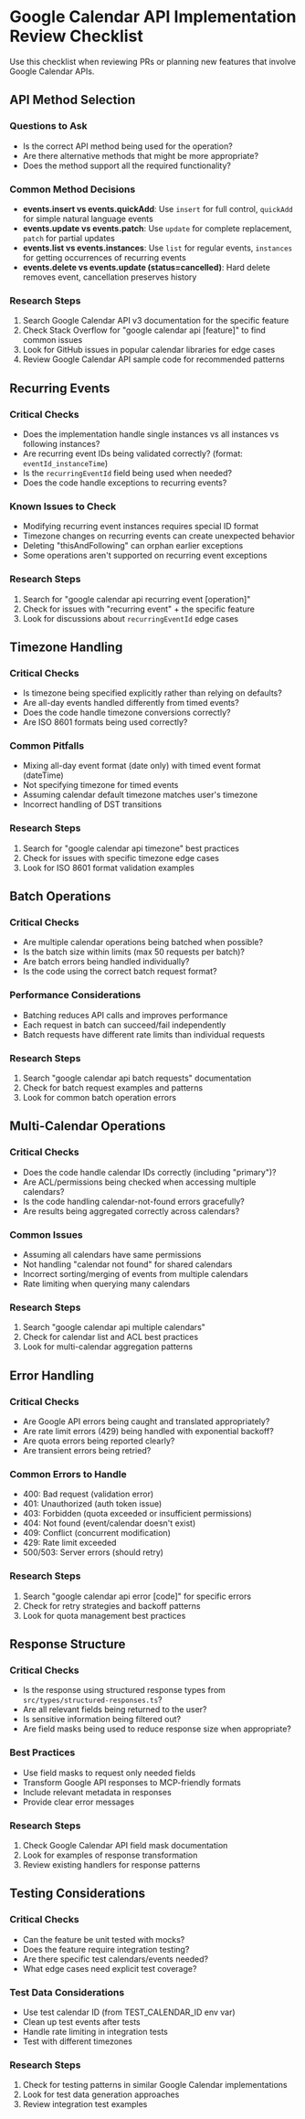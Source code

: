 # Google Calendar API Implementation Review Checklist

Use this checklist when reviewing PRs or planning new features that involve Google Calendar APIs.

## API Method Selection

### Questions to Ask
- Is the correct API method being used for the operation?
- Are there alternative methods that might be more appropriate?
- Does the method support all the required functionality?

### Common Method Decisions
- **events.insert vs events.quickAdd**: Use `insert` for full control, `quickAdd` for simple natural language events
- **events.update vs events.patch**: Use `update` for complete replacement, `patch` for partial updates
- **events.list vs events.instances**: Use `list` for regular events, `instances` for getting occurrences of recurring events
- **events.delete vs events.update (status=cancelled)**: Hard delete removes event, cancellation preserves history

### Research Steps
1. Search Google Calendar API v3 documentation for the specific feature
2. Check Stack Overflow for "google calendar api [feature]" to find common issues
3. Look for GitHub issues in popular calendar libraries for edge cases
4. Review Google Calendar API sample code for recommended patterns

## Recurring Events

### Critical Checks
- Does the implementation handle single instances vs all instances vs following instances?
- Are recurring event IDs being validated correctly? (format: `eventId_instanceTime`)
- Is the `recurringEventId` field being used when needed?
- Does the code handle exceptions to recurring events?

### Known Issues to Check
- Modifying recurring event instances requires special ID format
- Timezone changes on recurring events can create unexpected behavior
- Deleting "thisAndFollowing" can orphan earlier exceptions
- Some operations aren't supported on recurring event exceptions

### Research Steps
1. Search for "google calendar api recurring event [operation]"
2. Check for issues with "recurring event" + the specific feature
3. Look for discussions about `recurringEventId` edge cases

## Timezone Handling

### Critical Checks
- Is timezone being specified explicitly rather than relying on defaults?
- Are all-day events handled differently from timed events?
- Does the code handle timezone conversions correctly?
- Are ISO 8601 formats being used correctly?

### Common Pitfalls
- Mixing all-day event format (date only) with timed event format (dateTime)
- Not specifying timezone for timed events
- Assuming calendar default timezone matches user's timezone
- Incorrect handling of DST transitions

### Research Steps
1. Search for "google calendar api timezone" best practices
2. Check for issues with specific timezone edge cases
3. Look for ISO 8601 format validation examples

## Batch Operations

### Critical Checks
- Are multiple calendar operations being batched when possible?
- Is the batch size within limits (max 50 requests per batch)?
- Are batch errors being handled individually?
- Is the code using the correct batch request format?

### Performance Considerations
- Batching reduces API calls and improves performance
- Each request in batch can succeed/fail independently
- Batch requests have different rate limits than individual requests

### Research Steps
1. Search "google calendar api batch requests" documentation
2. Check for batch request examples and patterns
3. Look for common batch operation errors

## Multi-Calendar Operations

### Critical Checks
- Does the code handle calendar IDs correctly (including "primary")?
- Are ACL/permissions being checked when accessing multiple calendars?
- Is the code handling calendar-not-found errors gracefully?
- Are results being aggregated correctly across calendars?

### Common Issues
- Assuming all calendars have same permissions
- Not handling "calendar not found" for shared calendars
- Incorrect sorting/merging of events from multiple calendars
- Rate limiting when querying many calendars

### Research Steps
1. Search "google calendar api multiple calendars"
2. Check for calendar list and ACL best practices
3. Look for multi-calendar aggregation patterns

## Error Handling

### Critical Checks
- Are Google API errors being caught and translated appropriately?
- Are rate limit errors (429) being handled with exponential backoff?
- Are quota errors being reported clearly?
- Are transient errors being retried?

### Common Errors to Handle
- 400: Bad request (validation error)
- 401: Unauthorized (auth token issue)
- 403: Forbidden (quota exceeded or insufficient permissions)
- 404: Not found (event/calendar doesn't exist)
- 409: Conflict (concurrent modification)
- 429: Rate limit exceeded
- 500/503: Server errors (should retry)

### Research Steps
1. Search "google calendar api error [code]" for specific errors
2. Check for retry strategies and backoff patterns
3. Look for quota management best practices

## Response Structure

### Critical Checks
- Is the response using structured response types from `src/types/structured-responses.ts`?
- Are all relevant fields being returned to the user?
- Is sensitive information being filtered out?
- Are field masks being used to reduce response size when appropriate?

### Best Practices
- Use field masks to request only needed fields
- Transform Google API responses to MCP-friendly formats
- Include relevant metadata in responses
- Provide clear error messages

### Research Steps
1. Check Google Calendar API field mask documentation
2. Look for examples of response transformation
3. Review existing handlers for response patterns

## Testing Considerations

### Critical Checks
- Can the feature be unit tested with mocks?
- Does the feature require integration testing?
- Are there specific test calendars/events needed?
- What edge cases need explicit test coverage?

### Test Data Considerations
- Use test calendar ID (from TEST_CALENDAR_ID env var)
- Clean up test events after tests
- Handle rate limiting in integration tests
- Test with different timezones

### Research Steps
1. Check for testing patterns in similar Google Calendar implementations
2. Look for test data generation approaches
3. Review integration test examples
